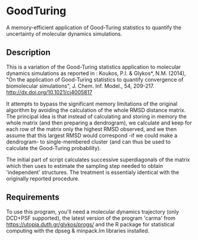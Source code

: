 # GoodTuring
A memory-efficient application of Good-Turing statistics to quantify the uncertainty of molecular dynamics simulations.

## Description
This is a variation of the Good-Turing statistics application to molecular dynamics simulations as reported in : Koukos, P.I. & Glykos*, N.M. (2014), "On the application of Good-Turing statistics to quantify convergence of biomolecular simulations", J. Chem. Inf. Model., 54, 209-217. http://dx.doi.org/10.1021/ci4005817

It attempts to bypass the significant memory limitations of the original algorithm by avoiding the calculation of the whole RMSD distance matrix. The principal idea is that instead of calculating and storing in memory the whole matrix (and then preparing a dendrogram), we calculate and keep for each row of the matrix only the highest RMSD observed, and we then assume that this largest RMSD would correspond -if we could make a dendrogram- to single-membered cluster (and can thus be used to calculate the Good-Turing probability). 

The initial part of script calculates successive superdiagonals of the matrix which then uses to estimate the sampling step needed to obtain 'independent' structures. The treatment is essentialy identical with the originally reported procedure.

## Requirements
To use this program, you'll need a molecular dynamics trajectory (only DCD+PSF supported), the latest version of the program 'carma' from https://utopia.duth.gr/glykos/progs/ and the R package for statistical computing with the dpseg & minpack.lm libraries installed.
